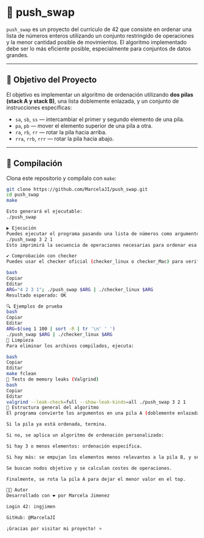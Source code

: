 # 🧠 push_swap

`push_swap` es un proyecto del currículo de 42 que consiste en ordenar una lista de números enteros utilizando un conjunto restringido de operaciones y la menor cantidad posible de movimientos. El algoritmo implementado debe ser lo más eficiente posible, especialmente para conjuntos de datos grandes.

---

## 📌 Objetivo del Proyecto

El objetivo es implementar un algoritmo de ordenación utilizando **dos pilas (stack A y stack B)**, una lista doblemente enlazada, y un conjunto de instrucciones específicas:

- `sa`, `sb`, `ss` — intercambiar el primer y segundo elemento de una pila.
- `pa`, `pb` — mover el elemento superior de una pila a otra.
- `ra`, `rb`, `rr` — rotar la pila hacia arriba.
- `rra`, `rrb`, `rrr` — rotar la pila hacia abajo.

---

## 🔧 Compilación

Clona este repositorio y compílalo con `make`:

```bash
git clone https://github.com/MarcelaJI/push_swap.git
cd push_swap
make

Esto generará el ejecutable:
./push_swap

▶️ Ejecución
Puedes ejecutar el programa pasando una lista de números como argumentos:
./push_swap 3 2 1
Esto imprimirá la secuencia de operaciones necesarias para ordenar esa lista.

✔️ Comprobación con checker
Puedes usar el checker oficial (checker_linux o checker_Mac) para verificar que tu salida es correcta:

bash
Copiar
Editar
ARG="4 2 3 1"; ./push_swap $ARG | ./checker_linux $ARG
Resultado esperado: OK

🔍 Ejemplos de prueba
bash
Copiar
Editar
ARG=$(seq 1 100 | sort -R | tr '\n' ' ')
./push_swap $ARG | ./checker_linux $ARG
🧹 Limpieza
Para eliminar los archivos compilados, ejecuta:

bash
Copiar
Editar
make fclean
🧪 Tests de memory leaks (Valgrind)
bash
Copiar
Editar
valgrind --leak-check=full --show-leak-kinds=all ./push_swap 3 2 1
🧮 Estructura general del algoritmo
El programa convierte los argumentos en una pila A (doblemente enlazada).

Si la pila ya está ordenada, termina.

Si no, se aplica un algoritmo de ordenación personalizado:

Si hay 3 o menos elementos: ordenación específica.

Si hay más: se empujan los elementos menos relevantes a la pila B, y se reintegran en orden.

Se buscan nodos objetivo y se calculan costes de operaciones.

Finalmente, se rota la pila A para dejar el menor valor en el top.

👩‍💻 Autor
Desarrollado con ❤️ por Marcela Jimenez

Login 42: ingjimen

GitHub: @MarcelaJI 

¡Gracias por visitar mi proyecto! ⭐